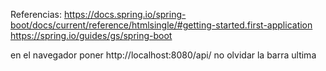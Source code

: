 

Referencias:
https://docs.spring.io/spring-boot/docs/current/reference/htmlsingle/#getting-started.first-application
https://spring.io/guides/gs/spring-boot


en el navegador poner http://localhost:8080/api/ 
 no olvidar la barra ultima
 
